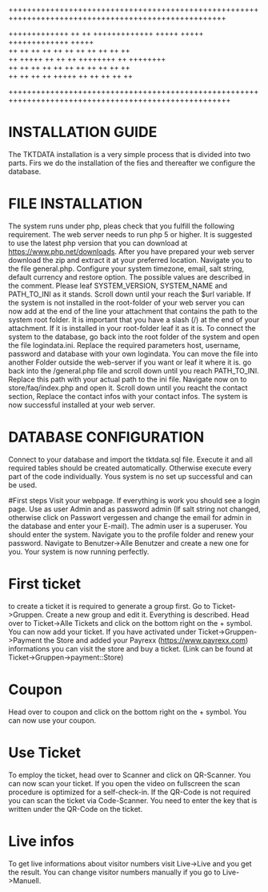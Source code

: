 +++++++++++++++++++++++++++++++++++++++++++++++++++++++++++++++++++++++++++++++++++++++++++++++++++++

   +++++++++++++   ++   ++   +++++++++++++   +++++      +++++   +++++++++++++   +++++                   
        ++        ++  ++         ++         ++   ++    ++  ++       ++         ++  ++                   
       ++        +++++          ++         ++    ++   ++++++++     ++         ++++++++                  
      ++        ++  ++         ++         ++   ++    ++     ++    ++         ++     ++                   
     ++        ++    ++       ++         +++++      ++      ++   ++         ++      ++                 

++++++++++++++++++++++++++++++++++++++++++++++++++++++++++++++++++++++++++++++++++++++++++++++++++++++

# INSTALLATION GUIDE
The TKTDATA installation is a very simple process that is divided into two parts. Firs we do the installation of the fies and thereafter we configure the database.

# FILE INSTALLATION
The system runs under php, pleas check that you fulfill the following requirement. The web server needs to run php 5 or higher. It is suggested to use the latest php version that you can download at https://www.php.net/downloads. After you have prepared your web server download the zip and extract it at your preferred location. Navigate you to the file general.php. Configure your system timezone, email, salt string, default currency and restore option. The possible values are described in the comment. Please leaf SYSTEM_VERSION, SYSTEM_NAME and PATH_TO_INI as it stands. Scroll down until your reach the $url variable. If the system is not installed in the root-folder of your web server you can now add at the end of the line your attachment that contains the path to the system root folder. It is important that you have a slash (/) at the end of your attachment. If it is installed in your root-folder leaf it as it is. To connect the system to the database, go back into the root folder of the system and open the file logindata.ini. Replace the required parameters host, username, password and database with your own logindata. You can move the file into another Folder outside the web-server if you want or leaf it where it is. go back into the /general.php file and scroll down until you reach PATH_TO_INI. Replace this path with your actual path to the ini file. Navigate now on to store/faq/index.php and open it. Scroll down until you reacht the contact section, Replace the contact infos with your contact infos.
The system is now successful installed at your web server.

# DATABASE CONFIGURATION
Connect to your database and import the tktdata.sql file. Execute it and all required tables should be created automatically. Otherwise execute every part of the code individually. Yous system is no set up successful and can be used.

#First steps
Visit your webpage. If everything is work you should see a login page. Use as user Admin and as password admin (If salt string not changed, otherwise click on Passwort vergessen and change the email for admin in the database and enter your E-mail). The admin user is a superuser. You should enter the system. Navigate you to the profile folder and renew your password. Navigate to Benutzer->Alle Benutzer and create a new one for you. Your system is now running perfectly.

# First ticket
to create a ticket it is required to generate a group first. Go to Ticket->Gruppen. Create a new group and edit it. Everything is described. Head over to Ticket->Alle Tickets and click on the bottom right on the + symbol. You can now add your ticket. If you have activated under Ticket->Gruppen->Payment the Store and added your Payrexx (https://www.payrexx.com) informations you can visit the store and buy a ticket. (Link can be found at Ticket->Gruppen->payment::Store)

# Coupon
Head over to coupon and  click on the bottom right on the + symbol. You can now use your coupon.

# Use Ticket
To employ the ticket, head over to Scanner and click on QR-Scanner. You can now scan your ticket. If you open the video on fullscreen the scan procedure is optimized for a self-check-in. If the QR-Code is not required you can scan the ticket via Code-Scanner. You need to enter the key that is written under the QR-Code on the ticket.

# Live infos
To get live informations about visitor numbers visit Live->Live and you get the result. You can change visitor numbers manually if you go to Live->Manuell.
